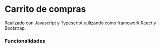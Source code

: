 # Carrito de compras
Realizado con Javascript y Typescript utilizando como framework React y Bootstrap.

### Funcionalidades
